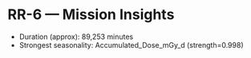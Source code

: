 # RR-6 — Mission Insights
- Duration (approx): 89,253 minutes
- Strongest seasonality: Accumulated_Dose_mGy_d (strength=0.998)
